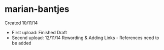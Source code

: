 marian-bantjes
==============


Created 10/11/14 

* First upload: Finished Draft
* Second upload: 12/11/14 Rewording & Adding Links - References need to be added
